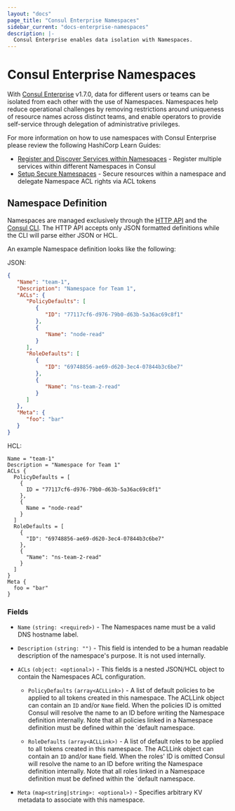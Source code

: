 ```yaml
---
layout: "docs"
page_title: "Consul Enterprise Namespaces"
sidebar_current: "docs-enterprise-namespaces"
description: |-
  Consul Enterprise enables data isolation with Namespaces.
---
```


# Consul Enterprise Namespaces

With [Consul Enterprise](https://www.hashicorp.com/consul.html) v1.7.0, data for different users or teams
can be isolated from each other with the use of Namespaces. Namespaces help reduce operational challenges 
by removing restrictions around uniqueness of resource names across distinct teams, and enable operators 
to provide self-service through delegation of administrative privileges.

For more information on how to use namespaces with Consul Enterprise please review the following HashiCorp Learn Guides:

- [Register and Discover Services within Namespaces](https://learn.hashicorp.com/consul/namespaces/discovery-namespaces) - Register multiple services within different Namespaces in Consul
- [Setup Secure Namespaces](https://learn.hashicorp.com/consul/namespaces/secure-namespaces) - Secure resources within a namespace and delegate Namespace ACL rights via ACL tokens


## Namespace Definition

Namespaces are managed exclusively through the [HTTP API](/api/namespaces.html) and the [Consul CLI](/docs/commands/namespace.html).
The HTTP API accepts only JSON formatted definitions while the CLI will parse either JSON or HCL.

An example Namespace definition looks like the following:

JSON:

```json
{
   "Name": "team-1",
   "Description": "Namespace for Team 1",
   "ACLs": {
      "PolicyDefaults": [
         {
            "ID": "77117cf6-d976-79b0-d63b-5a36ac69c8f1"
         },
         {
            "Name": "node-read"
         }
      ],
      "RoleDefaults": [
         {
            "ID": "69748856-ae69-d620-3ec4-07844b3c6be7"
         },
         {
            "Name": "ns-team-2-read"
         }
      ]
   },
   "Meta": {
      "foo": "bar"
   }
}
```

HCL:

```hcl
Name = "team-1"
Description = "Namespace for Team 1"
ACLs {
  PolicyDefaults = [
    {
      ID = "77117cf6-d976-79b0-d63b-5a36ac69c8f1"
    },
    {
      Name = "node-read"
    }
  ]
  RoleDefaults = [
    {
      "ID": "69748856-ae69-d620-3ec4-07844b3c6be7"
    },
    {
      "Name": "ns-team-2-read"
    }
  ]
}
Meta {
  foo = "bar"
}
```

### Fields

- `Name` `(string: <required>)` - The Namespaces name must be a valid DNS hostname label.

- `Description` `(string: "")` - This field is intended to be a human readable description of the
  namespace's purpose. It is not used internally.
  
- `ACLs` `(object: <optional>)` - This fields is a nested JSON/HCL object to contain the Namespaces
  ACL configuration. 
  
  - `PolicyDefaults` `(array<ACLLink>)` - A list of default policies to be applied to all tokens
    created in this namespace. The ACLLink object can contain an `ID` and/or `Name` field. When the
    policies ID is omitted Consul will resolve the name to an ID before writing the Namespace
    definition internally. Note that all policies linked in a Namespace definition must be defined
    within the `default namespace.
    
  - `RoleDefaults` `(array<ACLLink>)` - A list of default roles to be applied to all tokens
    created in this namespace. The ACLLink object can contain an `ID` and/or `Name` field. When the
    roles' ID is omitted Consul will resolve the name to an ID before writing the Namespace
    definition internally. Note that all roles linked in a Namespace definition must be defined
    within the `default namespace.
    
- `Meta` `(map<string|string>: <optional>)` - Specifies arbitrary KV metadata to associate with
  this namespace.
